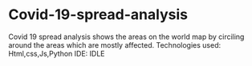 # Covid-19-spread-analysis
Covid 19 spread analysis shows the areas on the world map by circiling around the areas which are mostly affected.
Technologies used: Html,css,Js,Python
IDE: IDLE
